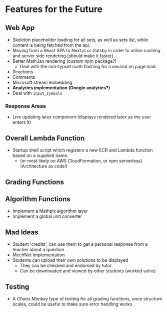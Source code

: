 # Features for the Future
## Web App
- Skeleton placeholder loading for all sets, as well as sets list, while content is being fetched from the api. 
- Moving from a React SPA to Next.js or Gatsby in order to utilise caching and server side rendering (should make it faster)
- Better MathJax rendering (custom npm package?)
	- Deal with the non-typset math flashing for a second on page load
- Reactions
- Comments
- Microsoft stream embedding
- **Analytics implementation (Google analytics?)**
- Deal with `input_symbols`

### Response Areas
- Live updating latex component (displays rendered latex as the user enters it)


## Overall Lambda Function
- Startup shell script which registers a new ECR and Lambda function based on a supplied name. 
	- (or most likely on AWS CloudFormation, or npm serverless) (Architecture as code!)


## Grading Functions 
## Algorithm Functions
- Implement a Mathpix algorithm layer
- Implement a global unit converter 

## Mad Ideas
- Student 'credits', can use them to get a personal response from a teacher about a question
- MechNet Implementation
- Students can upload their own solutions to be displayed
	- They can be checked and endorsed by tutor
	- Can be downloaded and viewed by other students (worked solns)

## Testing
- A *Chaos Monkey* type of testing for all grading functions, once structure scales, could be useful to make sure error handling works